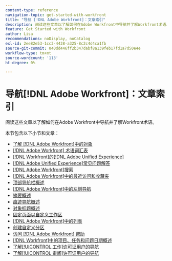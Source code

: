 ```yaml
---
content-type: reference
navigation-topic: get-started-with-workfront
title: "导航 [!DNL Adobe Workfront]：文章索引"
description: 阅读这些文章以了解如何在Adobe Workfront中导航并了解Workfront术语。
feature: Get Started with Workfront
author: Lisa
recommendations: noDisplay, noCatalog
exl-id: 2ee82e53-1cc3-4438-a325-8c2c4d4ca1fb
source-git-commit: 040dd446ff2b347dabf8a139feb17fd1a7d50e4e
workflow-type: tm+mt
source-wordcount: '113'
ht-degree: 0%

---
```


# 导航[!DNL Adobe Workfront]：文章索引

<!-- Audited: 12/2023 -->

阅读这些文章以了解如何在Adobe Workfront中导航并了解Workfront术语。

本节包含以下小节和文章：

* [了解 [!DNL Adobe Workfront]中的对象](../../workfront-basics/navigate-workfront/workfront-navigation/understand-objects.md)
* [ [!DNL Adobe Workfront] 术语词汇表](../../workfront-basics/navigate-workfront/workfront-navigation/workfront-terminology-glossary.md)
* [ [!DNL Workfront]的[!DNL Adobe Unified Experience]](/help/quicksilver/workfront-basics/navigate-workfront/workfront-navigation/adobe-unified-experience.md)
* [[!DNL Adobe Unified Experience]常见问题解答](/help/quicksilver/workfront-basics/navigate-workfront/workfront-navigation/unified-experience-faq.md)
* [[!DNL Adobe Workfront]搜索](../../workfront-basics/navigate-workfront/search/search.md)
* [ [!DNL Adobe Workfront]中的最近访问和收藏夹](../../workfront-basics/navigate-workfront/recent-and-favorites/recent-and-favorites.md)
* [顶部导航栏概述](../../workfront-basics/the-new-workfront-experience/global-navigation-overview.md)
* [ [!DNL Adobe Workfront]中的左侧导航](../../workfront-basics/the-new-workfront-experience/simplified-left-navigation.md)
* [摘要概述](../../workfront-basics/the-new-workfront-experience/summary-overview.md)
* [痕迹导航概述](../../workfront-basics/the-new-workfront-experience/breadcrumb-overview.md)
* [对象标题概述](../../workfront-basics/the-new-workfront-experience/new-object-headers.md)
* [固定页面以自定义工作区](../../workfront-basics/the-new-workfront-experience/pin-pages.md)
* [ [!DNL Adobe Workfront]中的列表](../../workfront-basics/navigate-workfront/use-lists/lists.md)
* [创建自定义分区](/help/quicksilver/workfront-basics/manage-your-account-and-profile/configuring-your-user-profile/create-custom-tabs.md)
* [访问 [!DNL Adobe Workfront] 帮助](../../workfront-basics/navigate-workfront/workfront-navigation/access-workfront-help.md)
* [ [!DNL Workfront]中的项目、任务和问题日期概述](../../workfront-basics/navigate-workfront/workfront-navigation/definitions-pti-dates.md)
* [了解[!UICONTROL 工作]许可证用户的导航](../../workfront-basics/navigate-workfront/workfront-navigation/worker-global-navigation-bar.md)
* [了解[!UICONTROL 审阅]许可证用户的导航](../../workfront-basics/navigate-workfront/workfront-navigation/reviewer-global-navigation-bar.md)

